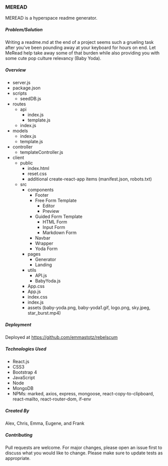 ### MEREAD
MEREAD is a hyperspace readme generator.

##### Problem/Solution
Writing a readme.md at the end of a project seems such a grueling task after you've been pounding away at your keyboard for hours on end. Let MeRead help take away some of that burden while also providing you with some cute pop culture relevancy (Baby Yoda).

##### Overview
* server.js
* package.json
* scripts
  * seedDB.js
* routes
  * api
    * index.js
    * template.js
  * index.js
* models
  * index.js
  * template.js
* controller
  * templateController.js
* client
  * public
    * index.html
    * reset.css
    * additional create-react-app items (manifest.json, robots.txt)
  * src
    * components
      * Footer
      * Free Form Template
        * Editor
        * Preview
      * Guided Form Template
        * HTML Form
        * Input Form
        * Markdown Form
      * Navbar
      * Wrapper
      * Yoda Form
    * pages
      * Generator
      * Landing
    * utils
      * API.js
      * BabyYoda.js
    * App.css
    * App.js 
    * index.css
    * index.js
    * assets (baby-yoda.png, baby-yoda1.gif, logo.png, sky.jpeg, star_burst.mp4)

##### Deployment
Deployed at https://github.com/emmastotz/rebelscum

##### Technologies Used
* React.js
* CSS3
* Bootstrap 4
* JavaScript
* Node
* MongoDB
* NPMs: marked, axios, express, mongoose, react-copy-to-clipboard, react-mailto, react-router-dom, if-env

##### Created By
Alex, Chris, Emma, Eugene, and Frank

##### Contributing
Pull requests are welcome. For major changes, please open an issue first to discuss what you would like to change.
Please make sure to update tests as appropriate.